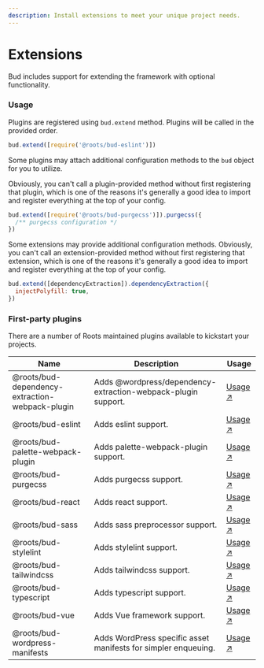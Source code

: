 ```yaml
---
description: Install extensions to meet your unique project needs.
---
```


# Extensions

Bud includes support for extending the framework with optional functionality.

### Usage

Plugins are registered using `bud.extend` method. Plugins will be called in the provided order.

```js
bud.extend([require('@roots/bud-eslint')])
```

Some plugins may attach additional configuration methods to the `bud` object for you to utilize.

Obviously, you can't call a plugin-provided method without first registering that plugin, which is one of the reasons it's generally a good idea to import and register everything at the top of your config.

```js
bud.extend([require('@roots/bud-purgecss')]).purgecss({
  /** purgecss configuration */
})
```

Some extensions may provide additional configuration methods. Obviously, you can't call an extension-provided method without first registering that extension, which is one of the reasons it's generally a good idea to import and register everything at the top of your config.

```js
bud.extend([dependencyExtraction]).dependencyExtraction({
  injectPolyfill: true,
})
```

### First-party plugins

There are a number of Roots maintained plugins available to kickstart your projects.

| Name                                            | Description                                                    | Usage                                                                                                          |
| ----------------------------------------------- | -------------------------------------------------------------- | -------------------------------------------------------------------------------------------------------------- |
| @roots/bud-dependency-extraction-webpack-plugin | Adds @wordpress/dependency-extraction-webpack-plugin support.  | [Usage ↗](bud-dependency-extraction.md) |
| @roots/bud-eslint                               | Adds eslint support.                                           | [Usage ↗](bud-eslint.md)                |
| @roots/bud-palette-webpack-plugin               | Adds palette-webpack-plugin support.                           | [Usage ↗](bud-palette-plugin.md)        |
| @roots/bud-purgecss                             | Adds purgecss support.                                         | [Usage ↗](bud-purgecss.md)              |
| @roots/bud-react                                | Adds react support.                                            | [Usage ↗](bud-react.md)                 |
| @roots/bud-sass                                 | Adds sass preprocessor support.                                | [Usage ↗](bud-sass.md)                  |
| @roots/bud-stylelint                            | Adds stylelint support.                                        | [Usage ↗](bud-stylelint.md)             |
| @roots/bud-tailwindcss                          | Adds tailwindcss support.                                      | [Usage ↗](bud-tailwindcss.md)           |
| @roots/bud-typescript                           | Adds typescript support.                                       | [Usage ↗](bud-typescript.md)            |
| @roots/bud-vue                                  | Adds Vue framework support.                                    | [Usage ↗](bud-vue.md)                   |
| @roots/bud-wordpress-manifests                  | Adds WordPress specific asset manifests for simpler enqueuing. | [Usage ↗](bud-wordpress-manifests.md)   |

